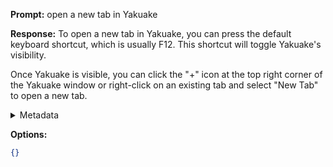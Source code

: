 **Prompt:**
open a new tab in Yakuake

**Response:**
To open a new tab in Yakuake, you can press the default keyboard shortcut, which is usually F12. This shortcut will toggle Yakuake's visibility.

Once Yakuake is visible, you can click the "+" icon at the top right corner of the Yakuake window or right-click on an existing tab and select "New Tab" to open a new tab.

<details><summary>Metadata</summary>

- Duration: 3025 ms
- Datetime: 2023-07-19T21:50:16.964011
- Model: gpt-3.5-turbo-0613

</details>

**Options:**
```json
{}
```

